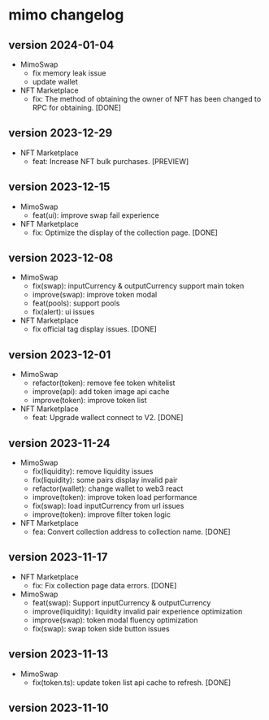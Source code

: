 # mimo changelog
## version 2024-01-04
- MimoSwap
  - fix memory leak issue
  - update wallet
- NFT Marketplace
	- fix: The method of obtaining the owner of NFT has been changed to RPC for obtaining. [DONE]

## version 2023-12-29
- NFT Marketplace
    - feat: Increase NFT bulk purchases. [PREVIEW]
## version 2023-12-15
- MimoSwap
    - feat(ui): improve swap fail experience
- NFT Marketplace
    - fix: Optimize the display of the collection page. [DONE]
## version 2023-12-08
- MimoSwap
    - fix(swap): inputCurrency & outputCurrency support main token
    - improve(swap): improve token modal
    - feat(pools): support pools 
    - fix(alert): ui issues 
- NFT Marketplace
    - fix official tag display issues. [DONE]
## version 2023-12-01
- MimoSwap
    - refactor(token): remove fee token whitelist
    - improve(api): add token image api cache
    - improve(token): improve token list
- NFT Marketplace
    - feat: Upgrade wallect connect to V2. [DONE]

## version 2023-11-24
- MimoSwap
    - fix(liquidity): remove liquidity issues
    - fix(liquidity): some pairs display invalid pair
    - refactor(wallet): change wallet to web3 react
    - improve(token): improve token load performance
    - fix(swap): load inputCurrency from url issues 
    - improve(token): improve filter token logic
- NFT Marketplace
    - fea: Convert collection address to collection name. [DONE]

## version 2023-11-17
- NFT Marketplace
    - fix: Fix collection page data errors. [DONE]
- MimoSwap
    - feat(swap): Support inputCurrency & outputCurrency
    - improve(liquidity): liquidity invalid pair experience optimization
    - improve(swap): token modal fluency optimization
    - fix(swap): swap token side button issues
## version 2023-11-13
- MimoSwap 
    - fix(token.ts): update token list api cache to refresh. [DONE]
## version 2023-11-10
